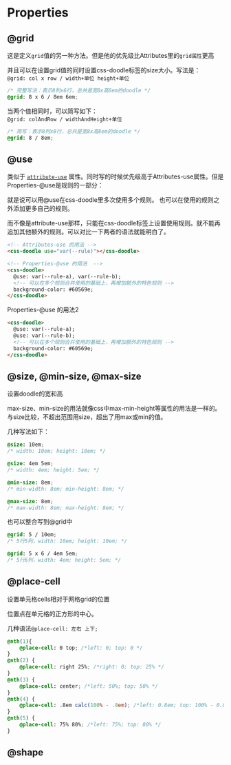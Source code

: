 
# Properties

## @grid
这是定义`grid`值的另一种方法。但是他的优先级比Attributes里的`grid属性`更高

并且可以在设置grid值的同时设置css-doodle标签的size大小。写法是：  
`@grid: col x row / width+单位 height+单位`

```css
/* 完整写法：表示8列x6行，总共是宽8x高6em的doodle */
@grid: 8 x 6 / 8em 6em;
```
当两个值相同时，可以简写如下：  
`@grid: colAndRow / widthAndHeight+单位`
```css
/* 简写：表示8列x8行，总共是宽8x高8em的doodle */
@grid: 8 / 8em;
```

## @use
类似于 [`attribute-use`](https://css-doodle.com/#attribute-use) 属性。同时写的时候优先级高于Attributes-use属性。但是Properties-@use是规则的一部分：

就是说可以用@use在css-doodle里多次使用多个规则。
也可以在使用的规则之外添加更多自己的规则。

而不像是attribute-use那样，只能在css-doodle标签上设置使用规则。就不能再追加其他额外的规则。可以对比一下两者的语法就能明白了。
```html
<!-- Attributes-use 的用法 -->
<css-doodle use="var(--rule)"></css-doodle>

<!-- Properties-@use 的用法  -->
<css-doodle>
  @use: var(--rule-a), var(--rule-b);
  <!-- 可以在多个规则合并使用的基础上，再增加额外的特色规则 -->
  background-color: #60569e;
</css-doodle>
```
Properties-@use 的用法2 
```html
<css-doodle>
  @use: var(--rule-a);
  @use: var(--rule-b);
  <!-- 可以在多个规则合并使用的基础上，再增加额外的特色规则 -->
  background-color: #60569e;
</css-doodle>
```

## @size, @min-size, @max-size
设置doodle的宽和高

max-size、min-size的用法就像css中max-min-height等属性的用法是一样的。与size比较，不超出范围用size，超出了用max或min的值。

几种写法如下：
```css
@size: 10em;
/* width: 10em; height: 10em; */

@size: 4em 5em;
/* width: 4em; height: 5em; */

@min-size: 8em;
/* min-width: 8em; min-height: 8em; */

@max-size: 8em;
/* max-width: 8em; max-height: 8em; */
```
也可以整合写到@grid中
```css
@grid: 5 / 10em;
/* 5行5列，width: 10em; height: 10em; */

@grid: 5 x 6 / 4em 5em;
/* 5行6列，width: 4em; height: 5em; */
```


## @place-cell
设置单元格cells相对于网格grid的位置

位置点在单元格的正方形的中心。

几种语法`@place-cell: 左右 上下;`
```css
@nth(1){
    @place-cell: 0 top; /*left: 0; top: 0 */
}
@nth(2) { 
    @place-cell: right 25%; /*right: 0; top: 25% */
}
@nth(3) { 
    @place-cell: center; /*left: 50%; top: 50% */
}
@nth(4) { 
    @place-cell: .8em calc(100% - .8em); /*left: 0.8em; top: 100% - 0.8em */
}
@nth(5) { 
    @place-cell: 75% 80%; /*left: 75%; top: 80% */
}
```

## @shape
